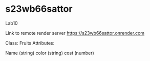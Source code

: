 # s23wb66sattor
Lab10

Link to remote render server https://s23wb66sattor.onrender.com 



Class: Fruits
Attributes:

Name (string)
color (string)
cost (number)


